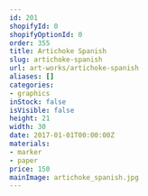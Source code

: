 ```yaml
---
id: 201
shopifyId: 0
shopifyOptionId: 0
order: 355
title: Artichoke Spanish
slug: artichoke-spanish
url: art-works/artichoke-spanish
aliases: []
categories:
- graphics
inStock: false
isVisible: false
height: 21
width: 30
date: 2017-01-01T00:00:00Z
materials:
- marker
- paper
price: 150
mainImage: artichoke_spanish.jpg
---
```


